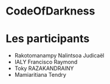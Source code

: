 # CodeOfDarkness

# Les participants

- Rakotomanampy Nalintsoa Judicaël
- IALY Francisco Raymond
- Toky RAZAKANDRAINY
- Mamiaritiana Tendry
